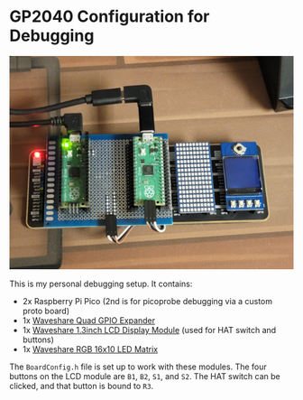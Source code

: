 # GP2040 Configuration for Debugging

![Debug setup](assets/DebugBoard.jpg)

This is my personal debugging setup. It contains:

- 2x Raspberry Pi Pico (2nd is for picoprobe debugging via a custom proto board)
- 1x [Waveshare Quad GPIO Expander](https://www.waveshare.com/pico-quad-expander.htm)
- 1x [Waveshare 1.3inch LCD Display Module](https://www.waveshare.com/pico-lcd-1.3.htm) (used for HAT switch and buttons)
- 1x [Waveshare RGB 16x10 LED Matrix](https://www.waveshare.com/pico-rgb-led.htm)

The `BoardConfig.h` file is set up to work with these modules. The four buttons on the LCD module are `B1`, `B2`, `S1`, and `S2`. The HAT switch can be clicked, and that button is bound to `R3`.
